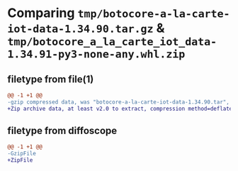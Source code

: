 # Comparing `tmp/botocore-a-la-carte-iot-data-1.34.90.tar.gz` & `tmp/botocore_a_la_carte_iot_data-1.34.91-py3-none-any.whl.zip`

## filetype from file(1)

```diff
@@ -1 +1 @@
-gzip compressed data, was "botocore-a-la-carte-iot-data-1.34.90.tar", last modified: Wed Apr 24 01:02:06 2024, max compression
+Zip archive data, at least v2.0 to extract, compression method=deflate
```

## filetype from diffoscope

```diff
@@ -1 +1 @@
-GzipFile
+ZipFile
```

